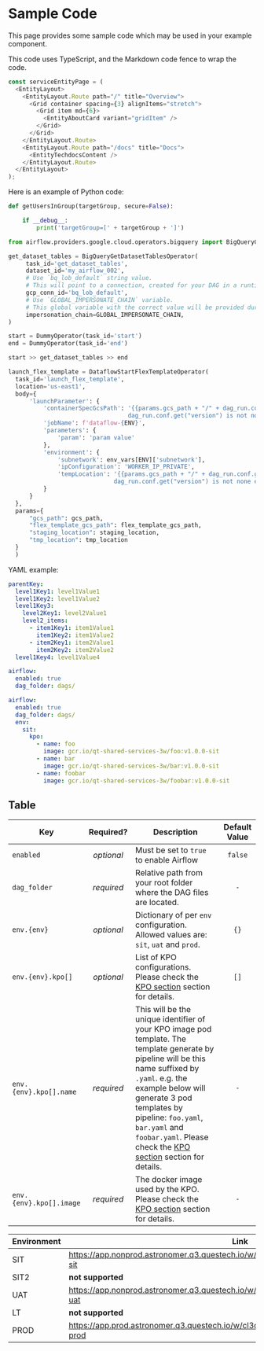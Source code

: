 # Sample Code

This page provides some sample code which may be used in your example component.

This code uses TypeScript, and the Markdown code fence to wrap the code.

```typescript
const serviceEntityPage = (
  <EntityLayout>
    <EntityLayout.Route path="/" title="Overview">
      <Grid container spacing={3} alignItems="stretch">
        <Grid item md={6}>
          <EntityAboutCard variant="gridItem" />
        </Grid>
      </Grid>
    </EntityLayout.Route>
    <EntityLayout.Route path="/docs" title="Docs">
      <EntityTechdocsContent />
    </EntityLayout.Route>
  </EntityLayout>
);
```

Here is an example of Python code:

```python
def getUsersInGroup(targetGroup, secure=False):

    if __debug__:
        print('targetGroup=[' + targetGroup + ']')
```

```python
from airflow.providers.google.cloud.operators.bigquery import BigQueryGetDatasetTablesOperator

get_dataset_tables = BigQueryGetDatasetTablesOperator(
     task_id='get_dataset_tables',
     dataset_id='my_airflow_002',
     # Use `bq_lob_default` string value.
     # This will point to a connection, created for your DAG in a runtime.
     gcp_conn_id='bq_lob_default',
     # Use `GLOBAL_IMPERSONATE_CHAIN` variable.
     # This global variable with the correct value will be provided during the DAG render.
     impersonation_chain=GLOBAL_IMPERSONATE_CHAIN,
)

start = DummyOperator(task_id='start')
end = DummyOperator(task_id='end')

start >> get_dataset_tables >> end
```

```python
launch_flex_template = DataflowStartFlexTemplateOperator(
  task_id='launch_flex_template',
  location='us-east1',
  body={
      'launchParameter': {
          'containerSpecGcsPath': '{{params.gcs_path + "/" + dag_run.conf.get("version") + "/dataflow.json" if \
                                  dag_run.conf.get("version") is not none else params.flex_template_gcs_path}}',
          'jobName': f'dataflow-{ENV}',
          'parameters': {
              'param': 'param value'
          },
          'environment': {
              'subnetwork': env_vars[ENV]['subnetwork'],
              'ipConfiguration': 'WORKER_IP_PRIVATE',
              'tempLocation': '{{params.gcs_path + "/" + dag_run.conf.get("version") + "/tmp" if \
                              dag_run.conf.get("version") is not none else params.tmp_location}}',
          }
      }
  },
  params={
      "gcs_path": gcs_path,
      "flex_template_gcs_path": flex_template_gcs_path,
      "staging_location": staging_location,
      "tmp_location": tmp_location
  }
  )
```

YAML example:

```yaml
parentKey:
  level1Key1: level1Value1
  level1Key2: level1Value2
  level1Key3:
    level2Key1: level2Value1
    level2_items:
      - item1Key1: item1Value1
        item1Key2: item1Value2
      - item2Key1: item2Value1
        item2Key2: item2Value2
  level1Key4: level1Value4
```

```yaml
airflow:
  enabled: true
  dag_folder: dags/
```

```yaml
airflow:
  enabled: true
  dag_folder: dags/
  env:
    sit:
      kpo:
        - name: foo
          image: gcr.io/qt-shared-services-3w/foo:v1.0.0-sit
        - name: bar
          image: gcr.io/qt-shared-services-3w/bar:v1.0.0-sit
        - name: foobar
          image: gcr.io/qt-shared-services-3w/foobar:v1.0.0-sit
```

## Table

| Key                     |  Required?   | Description                                                                                                                                                                                                                                                                                                                         |  Default Value  |
|-------------------------|:------------:|-------------------------------------------------------------------------------------------------------------------------------------------------------------------------------------------------------------------------------------------------------------------------------------------------------------------------------------|:---------------:|
| `enabled`               |  *optional*  | Must be set to `true` to enable Airflow                                                                                                                                                                                                                                                                                             |     `false`     |
| `dag_folder`            |  *required*  | Relative path from your root folder where the DAG files are located.                                                                                                                                                                                                                                                                |       `-`       |
| `env.{env}`             |  *optional*  | Dictionary of per `env` configuration. Allowed values are: `sit`, `uat` and `prod`.                                                                                                                                                                                                                                                 |      `{}`       |
| `env.{env}.kpo[]`       |  *optional*  | List of KPO configurations. Please check the [KPO section](#kubernetespodoperator) section for details.                                                                                                                                                                                                                             |      `[]`       |
| `env.{env}.kpo[].name`  |  *required*  | This will be the unique identifier of your KPO image pod template. The template generate by pipeline will be this name suffixed by `.yaml`. e.g. the example below will generate 3 pod templates by pipeline: `foo.yaml`, `bar.yaml` and `foobar.yaml`. Please check the [KPO section](#kubernetespodoperator) section for details. |       `-`       |
| `env.{env}.kpo[].image` |  *required*  | The docker image used by the KPO. Please check the [KPO section](#kubernetespodoperator) section for details.                                                                                                                                                                                                                       |       `-`       |


| Environment | Link                                                                                    |
|-------------|-----------------------------------------------------------------------------------------|
| SIT         | <https://app.nonprod.astronomer.q3.questech.io/w/cl1435gf300506miz37qpj1xp/d/airflow-sit> |
| SIT2        | **not supported** |
| UAT         | <https://app.nonprod.astronomer.q3.questech.io/w/cl1435gf300506miz37qpj1xp/d/airflow-uat> |
| LT        | **not supported** |
| PROD        | <https://app.prod.astronomer.q3.questech.io/w/cl3c5208o05626mcwraqpeaek/d/airflow-prod>   |


